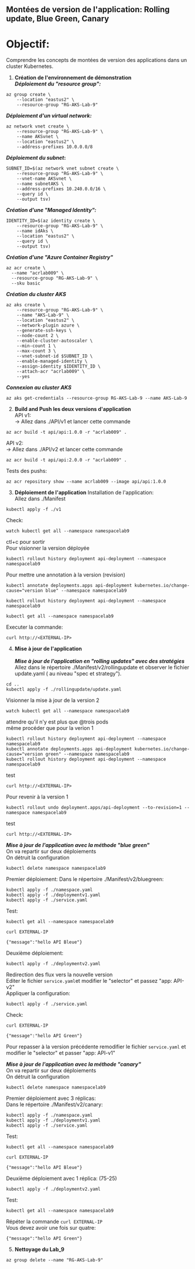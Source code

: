 ## Montées de version de l'application: Rolling update, Blue Green, Canary
# Objectif:
Comprendre les concepts de montées de version des applications dans un cluster Kubernetes.
1. **Création de l'environnement de démonstration** <br>
**_Déploiement du "resource group":_**
```
az group create \
    --location "eastus2" \
    --resource-group "RG-AKS-Lab-9"
```
**_Déploiement d'un virtual network:_**
```
az network vnet create \
    --resource-group "RG-AKS-Lab-9" \
    --name AKSvnet \
    --location "eastus2" \
    --address-prefixes 10.0.0.0/8
```
**_Déploiement du subnet_:**
```
SUBNET_ID=$(az network vnet subnet create \
    --resource-group "RG-AKS-Lab-9" \
    --vnet-name AKSvnet \
    --name subnetAKS \
    --address-prefixes 10.240.0.0/16 \
    --query id \
    --output tsv)
```
**_Création d'une "Managed Identity":_**
```
IDENTITY_ID=$(az identity create \
    --resource-group "RG-AKS-Lab-9" \
    --name idAks \
    --location "eastus2" \
    --query id \
    --output tsv)
```
**_Création d'une "Azure Container Registry"_**
```
az acr create \
  --name "acrlab009" \
  --resource-group "RG-AKS-Lab-9" \
  --sku basic
```
**_Création du cluster AKS_**
```
az aks create \
    --resource-group "RG-AKS-Lab-9" \
    --name "AKS-Lab-9" \
    --location "eastus2" \
    --network-plugin azure \
    --generate-ssh-keys \
    --node-count 2 \
    --enable-cluster-autoscaler \
    --min-count 1 \
    --max-count 3 \
    --vnet-subnet-id $SUBNET_ID \
    --enable-managed-identity \
    --assign-identity $IDENTITY_ID \
    --attach-acr "acrlab009" \
    --yes
```

**_Connexion au cluster AKS_**

```
az aks get-credentials --resource-group RG-AKS-Lab-9 --name AKS-Lab-9
```  

2. **Build and Push les deux versions d'application** <br>
API v1: <br>
-> Allez dans ./API/v1 et lancer cette commande <br>
```
az acr build -t api/api:1.0.0 -r "acrlab009" .
```

API v2: <br>
-> Allez dans ./API/v2 et lancer cette commande<br>
```
az acr build -t api/api:2.0.0 -r "acrlab009" .
```
Tests des pushs:<br>
```
az acr repository show --name acrlab009 --image api/api:1.0.0
```

3. **Déploiement de l'application**
Installation de l'application:<br>
Allez dans ./Manifest<br>
```
kubectl apply -f ./v1
```

Check:
```
watch kubectl get all --namespace namespacelab9
```
ctl+c pour sortir <br>
Pour visionner la version déployée <br>
```
kubectl rollout history deployment api-deployment --namespace namespacelab9
```
Pour mettre une annotation à la version (revision)<br>
```
kubectl annotate deployments.apps api-deployment kubernetes.io/change-cause="version blue" --namespace namespacelab9
```
```
kubectl rollout history deployment api-deployment --namespace namespacelab9
```
```
kubectl get all --namespace namespacelab9

```

Executer la commande:<br>

```
curl http://<EXTERNAL-IP>
```

4. **Mise à jour de l'application** <br><br>
**_Mise à jour de l'application en "rolling updates" avec des stratégies_**<br>
Allez dans le répertoire ./Manifest/v2/rollingupdate et observer le fichier update.yaml ( au niveau "spec et strategy").
```
cd ..
kubectl apply -f ./rollingupdate/update.yaml
```
Visionner la mise à jour de la version 2<br>
```
watch kubectl get all --namespace namespacelab9
```
attendre qu'il n'y est plus que @trois pods<br>
même procéder que pour la verion 1<br>
```
kubectl rollout history deployment api-deployment --namespace namespacelab9
kubectl annotate deployments.apps api-deployment kubernetes.io/change-cause="version green" --namespace namespacelab9
kubectl rollout history deployment api-deployment --namespace namespacelab9
```
test<br>
```
curl http://<EXTERNAL-IP>
```
Pour revenir à la version 1<br>
```
kubectl rollout undo deployment.apps/api-deployment --to-revision=1 --namespace namespacelab9
```
test<br>
```
curl http://<EXTERNAL-IP>
```

**_Mise à jour de l'application avec la méthode "blue green"_**<br>
On va repartir sur deux déploiements <br>
On détruit la configuration 
```
kubectl delete namespace namespacelab9
```

Premier déploiement:
Dans le répertoire ./Manifest/v2/bluegreen: 
```
kubectl apply -f ./namespace.yaml
kubectl apply -f ./deploymentv1.yaml
kubectl apply -f ./service.yaml
```

Test:<br>
```
kubectl get all --namespace namespacelab9
```

```
curl EXTERNAL-IP
```

```
{"message":"hello API Bleue"}
```
Deuxième déploiement:
```
kubectl apply -f ./deploymentv2.yaml
```

Redirection des flux vers la nouvelle version<br>
Editer le fichier `service.yaml`et modifier le "selector" et passez "app: API-v2"<br>
Appliquer la configuration:<br>
```
kubectl apply -f ./service.yaml
```
Check:<br>
```
curl EXTERNAL-IP
```

```
{"message":"hello API Green"}
```
Pour repasser à la version précédente remodifier le fichier `service.yaml` et modifier le "selector" et passer "app: API-v1"<br>

**_Mise à jour de l'application avec la méthode "canary"_**<br>
On va repartir sur deux déploiements <br>
On détruit la configuration 
```
kubectl delete namespace namespacelab9
```


Premier déploiement avec 3 réplicas:<br>
Dans le répertoire ./Manifest/v2/canary: 

```
kubectl apply -f ./namespace.yaml
kubectl apply -f ./deploymentv1.yaml
kubectl apply -f ./service.yaml
```

Test:
```
kubectl get all --namespace namespacelab9
```

```
curl EXTERNAL-IP
```

```
{"message":"hello API Bleue"}
```
Deuxième déploiement avec 1 réplica: (75-25)
```
kubectl apply -f ./deploymentv2.yaml
```

Test:
```
kubectl get all --namespace namespacelab9
```

Répéter la commande `curl EXTERNAL-IP` <br>
Vous devez avoir une fois sur quatre:<br>
```
{"message":"hello API Green"}
```
5. **Nettoyage du Lab_9**
```
az group delete --name "RG-AKS-Lab-9"
```
